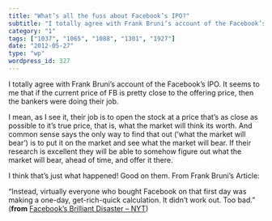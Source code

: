 ```yaml
---
title: "What’s all the fuss about Facebook’s IPO?"
subtitle: "I totally agree with Frank Bruni’s account of the Facebook’s IPO. It seems to me that if the current..."
category: "1"
tags: ["1037", "1065", "1088", "1301", "1927"]
date: "2012-05-27"
type: "wp"
wordpress_id: 327
---
```

I totally agree with Frank Bruni’s account of the Facebook’s IPO. It seems to me that if the current price of FB is pretty close to the offering price, then the bankers were doing their job.

I mean, as I see it, their job is to open the stock at a price that’s as close as possible to it’s true price, that is, what the market will think its worth. And common sense says the only way to find that out (‘what the market will bear’) is to put it on the market and see what the market will bear. If their research is excellent they will be able to somehow figure out what the market will bear, ahead of time, and offer it there.

I think that’s just what happened! Good on them. From Frank Bruni’s Article:

> 
“Instead, virtually everyone who bought Facebook on that first day was making a one-day, get-rich-quick calculation. It didn’t work out. Too bad.” (**from** [Facebook’s Brilliant Disaster – NYT](http://www.nytimes.com/2012/05/26/opinion/nocera-facebooks-brilliant-disaster.html))